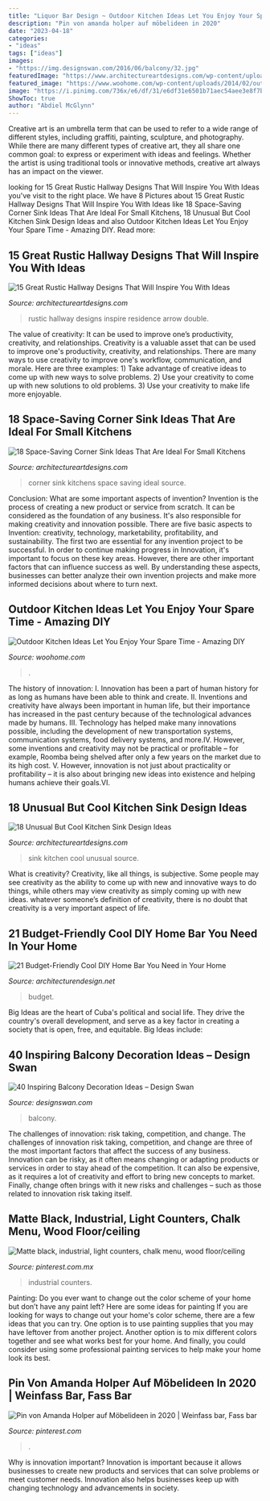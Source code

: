 ```yaml
---
title: "Liquor Bar Design ~ Outdoor Kitchen Ideas Let You Enjoy Your Spare Time"
description: "Pin von amanda holper auf möbelideen in 2020"
date: "2023-04-18"
categories:
- "ideas"
tags: ["ideas"]
images:
- "https://img.designswan.com/2016/06/balcony/32.jpg"
featuredImage: "https://www.architectureartdesigns.com/wp-content/uploads/2015/05/1434-630x473.jpg"
featured_image: "https://www.woohome.com/wp-content/uploads/2014/02/outdoor-kitchen-4.jpg"
image: "https://i.pinimg.com/736x/e6/df/31/e6df31e6501b71aec54aee3e8f7b4f1c--viking.jpg"
ShowToc: true
author: "Abdiel McGlynn"
---
```



Creative art is an umbrella term that can be used to refer to a wide range of different styles, including graffiti, painting, sculpture, and photography. While there are many different types of creative art, they all share one common goal: to express or experiment with ideas and feelings. Whether the artist is using traditional tools or innovative methods, creative art always has an impact on the viewer.

	

		
looking for 15 Great Rustic Hallway Designs That Will Inspire You With Ideas you've visit to the right place. We have 8 Pictures about 15 Great Rustic Hallway Designs That Will Inspire You With Ideas like 18 Space-Saving Corner Sink Ideas That Are Ideal For Small Kitchens, 18 Unusual But Cool Kitchen Sink Design Ideas and also Outdoor Kitchen Ideas Let You Enjoy Your Spare Time - Amazing DIY. Read more:
		
    
## 15 Great Rustic Hallway Designs That Will Inspire You With Ideas

<img loading=lazy src="https://www.architectureartdesigns.com/wp-content/uploads/2016/09/15-Great-Rustic-Hallway-Designs-That-Will-Inspire-You-With-Ideas-4.jpg" onerror="this.onerror=null;this.src='https://tse3.mm.bing.net/th?id=OIP.WainB6-xbWySwCfDCKxknAHaLH&amp;pid=15.1';" alt="15 Great Rustic Hallway Designs That Will Inspire You With Ideas">

_Source: architectureartdesigns.com_

>rustic hallway designs inspire residence arrow double. 

	

The value of creativity: It can be used to improve one’s productivity, creativity, and relationships.
Creativity is a valuable asset that can be used to improve one's productivity, creativity, and relationships. There are many ways to use creativity to improve one's workflow, communication, and morale. Here are three examples: 1) Take advantage of creative ideas to come up with new ways to solve problems. 2) Use your creativity to come up with new solutions to old problems. 3) Use your creativity to make life more enjoyable.

    
## 18 Space-Saving Corner Sink Ideas That Are Ideal For Small Kitchens

<img loading=lazy src="http://www.architectureartdesigns.com/wp-content/uploads/2017/03/7-3.jpg" onerror="this.onerror=null;this.src='https://tse1.mm.bing.net/th?id=OIP.NJ3R0gzDllX822D_QxeIWwHaLD&amp;pid=15.1';" alt="18 Space-Saving Corner Sink Ideas That Are Ideal For Small Kitchens">

_Source: architectureartdesigns.com_

>corner sink kitchens space saving ideal source. 

	

Conclusion: What are some important aspects of invention?
Invention is the process of creating a new product or service from scratch. It can be considered as the foundation of any business. It's also responsible for making creativity and innovation possible. There are five basic aspects to Invention: creativity, technology, marketability, profitability, and sustainability. The first two are essential for any invention project to be successful. In order to continue making progress in Innovation, it's important to focus on these key areas. However, there are other important factors that can influence success as well. By understanding these aspects, businesses can better analyze their own invention projects and make more informed decisions about where to turn next.

    
## Outdoor Kitchen Ideas Let You Enjoy Your Spare Time - Amazing DIY

<img loading=lazy src="https://www.woohome.com/wp-content/uploads/2014/02/outdoor-kitchen-4.jpg" onerror="this.onerror=null;this.src='https://tse1.mm.bing.net/th?id=OIP.jcxSXCNgDdbCiHqAuxVTmAHaKe&amp;pid=15.1';" alt="Outdoor Kitchen Ideas Let You Enjoy Your Spare Time - Amazing DIY">

_Source: woohome.com_

>. 

	

The history of innovation:
I. Innovation has been a part of human history for as long as humans have been able to think and create. II. Inventions and creativity have always been important in human life, but their importance has increased in the past century because of the technological advances made by humans. III. Technology has helped make many innovations possible, including the development of new transportation systems, communication systems, food delivery systems, and more.IV. However, some inventions and creativity may not be practical or profitable – for example, Roomba being shelved after only a few years on the market due to its high cost. V. However, innovation is not just about practicality or profitability – it is also about bringing new ideas into existence and helping humans achieve their goals.VI.

    
## 18 Unusual But Cool Kitchen Sink Design Ideas

<img loading=lazy src="https://www.architectureartdesigns.com/wp-content/uploads/2015/05/1434-630x473.jpg" onerror="this.onerror=null;this.src='https://tse3.mm.bing.net/th?id=OIP.m-7gNplpSIaaVnDfHr966AHaFj&amp;pid=15.1';" alt="18 Unusual But Cool Kitchen Sink Design Ideas">

_Source: architectureartdesigns.com_

>sink kitchen cool unusual source. 

	

What is creativity?
Creativity, like all things, is subjective. Some people may see creativity as the ability to come up with new and innovative ways to do things, while others may view creativity as simply coming up with new ideas. whatever someone’s definition of creativity, there is no doubt that creativity is a very important aspect of life.

    
## 21 Budget-Friendly Cool DIY Home Bar You Need In Your Home

<img loading=lazy src="https://cdn.architecturendesign.net/wp-content/uploads/2015/04/AD-DIY-Home-Bar-6.jpg" onerror="this.onerror=null;this.src='https://tse3.mm.bing.net/th?id=OIP.bGJ3_jaWKBVH1ZISDE3eVAHaOh&amp;pid=15.1';" alt="21 Budget-Friendly Cool DIY Home Bar You Need in Your Home">

_Source: architecturendesign.net_

>budget. 

	

Big Ideas are the heart of Cuba's political and social life. They drive the country's overall development, and serve as a key factor in creating a society that is open, free, and equitable. Big Ideas include:

    
## 40 Inspiring Balcony Decoration Ideas – Design Swan

<img loading=lazy src="https://img.designswan.com/2016/06/balcony/32.jpg" onerror="this.onerror=null;this.src='https://tse3.mm.bing.net/th?id=OIP.HbAi7hsFD3kTtsQE9U5s0AHaLI&amp;pid=15.1';" alt="40 Inspiring Balcony Decoration Ideas – Design Swan">

_Source: designswan.com_

>balcony. 

	

The challenges of innovation: risk taking, competition, and change.
The challenges of innovation risk taking, competition, and change are three of the most important factors that affect the success of any business. Innovation can be risky, as it often means changing or adapting products or services in order to stay ahead of the competition. It can also be expensive, as it requires a lot of creativity and effort to bring new concepts to market. Finally, change often brings with it new risks and challenges – such as those related to innovation risk taking itself.

    
## Matte Black, Industrial, Light Counters, Chalk Menu, Wood Floor/ceiling

<img loading=lazy src="https://i.pinimg.com/736x/e6/df/31/e6df31e6501b71aec54aee3e8f7b4f1c--viking.jpg" onerror="this.onerror=null;this.src='https://tse1.mm.bing.net/th?id=OIP.2SW-lvN2mlaGpZ57Vp7oogHaJ3&amp;pid=15.1';" alt="Matte black, industrial, light counters, chalk menu, wood floor/ceiling">

_Source: pinterest.com.mx_

>industrial counters. 

	

Painting: Do you ever want to change out the color scheme of your home but don’t have any paint left? Here are some ideas for painting
If you are looking for ways to change out your home's color scheme, there are a few ideas that you can try. One option is to use painting supplies that you may have leftover from another project. Another option is to mix different colors together and see what works best for your home. And finally, you could consider using some professional painting services to help make your home look its best.

    
## Pin Von Amanda Holper Auf Möbelideen In 2020 | Weinfass Bar, Fass Bar

<img loading=lazy src="https://i.pinimg.com/736x/23/2f/79/232f7980e564b9af8c999cbfc49b97b8.jpg" onerror="this.onerror=null;this.src='https://tse1.mm.bing.net/th?id=OIP.qhb45f5S-9pL3bow8xXA-QHaNN&amp;pid=15.1';" alt="Pin von Amanda Holper auf Möbelideen in 2020 | Weinfass bar, Fass bar">

_Source: pinterest.com_

>. 

	

Why is innovation important?
Innovation is important because it allows businesses to create new products and services that can solve problems or meet customer needs. Innovation also helps businesses keep up with changing technology and advancements in society.

